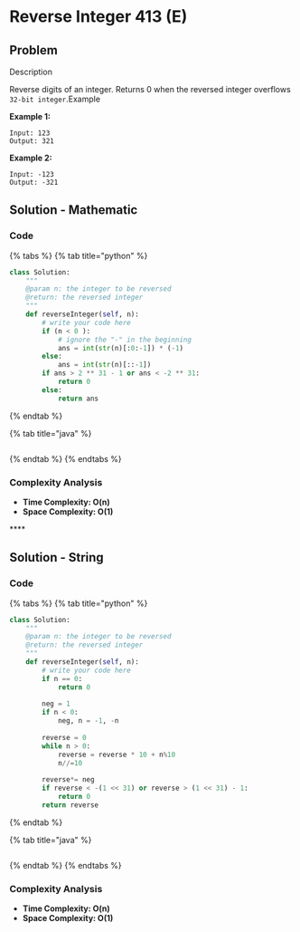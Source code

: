 # Reverse Integer 413 \(E\)

## Problem

Description

Reverse digits of an integer. Returns 0 when the reversed integer overflows `32-bit integer`.Example

**Example 1:**

```text
Input: 123
Output: 321
```

**Example 2:**

```text
Input: -123
Output: -321
```

## Solution - Mathematic 

### Code

{% tabs %}
{% tab title="python" %}
```python
class Solution:
    """
    @param n: the integer to be reversed
    @return: the reversed integer
    """
    def reverseInteger(self, n):
        # write your code here
        if (n < 0 ):
            # ignore the "-" in the beginning
            ans = int(str(n)[:0:-1]) * (-1)
        else:
            ans = int(str(n)[::-1])
        if ans > 2 ** 31 - 1 or ans < -2 ** 31:
            return 0
        else:
            return ans
```
{% endtab %}

{% tab title="java" %}
```java

```
{% endtab %}
{% endtabs %}

### Complexity Analysis

* **Time Complexity: O\(n\)**
* **Space Complexity: O\(1\)**

\*\*\*\*

## Solution - String

### Code

{% tabs %}
{% tab title="python" %}
```python
class Solution:
    """
    @param n: the integer to be reversed
    @return: the reversed integer
    """
    def reverseInteger(self, n):
        # write your code here
        if n == 0:
            return 0
        
        neg = 1
        if n < 0:
            neg, n = -1, -n
        
        reverse = 0
        while n > 0:
            reverse = reverse * 10 + n%10
            n//=10
        
        reverse*= neg
        if reverse < -(1 << 31) or reverse > (1 << 31) - 1:
            return 0
        return reverse
```
{% endtab %}

{% tab title="java" %}
```

```
{% endtab %}
{% endtabs %}

### Complexity Analysis

* **Time Complexity: O\(n\)**
* **Space Complexity: O\(1\)**

